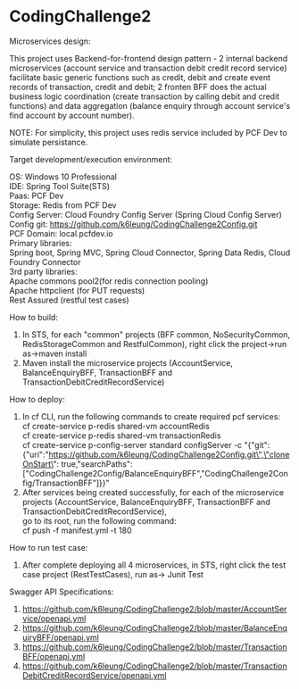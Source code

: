 # CodingChallenge2
Microservices design:

This project uses Backend-for-frontend design pattern - 2 internal backend microservices
(account service and transaction debit credit record service) facilitate basic generic functions such
as credit, debit and create event records of transaction, credit and debit; 2 fronten BFF does the
actual business logic coordination (create transaction by calling debit and credit functions) and data aggregation
(balance enquiry through account service's find account by account number).

NOTE:  For simplicity, this project uses redis service included by PCF Dev to simulate persistance.

Target development/execution environment:<br />

OS: Windows 10 Professional<br />
IDE: Spring Tool Suite(STS)<br />
Paas: PCF Dev<br />
Storage: Redis from PCF Dev<br />
Config Server: Cloud Foundry Config Server (Spring Cloud Config Server)<br />
Config git: https://github.com/k6leung/CodingChallenge2Config.git<br />
PCF Domain: local.pcfdev.io<br />
Primary libraries:<br />
Spring boot, Spring MVC, Spring Cloud Connector, Spring Data Redis, Cloud Foundry Connector<br />
3rd party libraries:<br />
Apache commons pool2(for redis connection pooling)<br />
Apache httpclient (for PUT requests)<br />
Rest Assured (restful test cases)<br />

How to build:
1. In STS, for each "common" projects (BFF common, NoSecurityCommon, RedisStorageCommon and RestfulCommon),
   right click the project->run as->maven install
2. Maven install the microservice projects (AccountService, BalanceEnquiryBFF, TransactionBFF and TransactionDebitCreditRecordService)

How to deploy:
1. In cf CLI, run the following commands to create required pcf services:<br />
   cf create-service p-redis shared-vm accountRedis<br />
   cf create-service p-redis shared-vm transactionRedis<br />
   cf create-service p-config-server standard configServer -c "{\"git\":{\"uri\":\"https://github.com/k6leung/CodingChallenge2Config.git\",\"cloneOnStart\": true,\"searchPaths\":[\"CodingChallenge2Config/BalanceEnquiryBFF\",\"CodingChallenge2Config/TransactionBFF\"]}}"<br />
2. After services being created successfully, for each of the microservice projects (AccountService, BalanceEnquiryBFF, TransactionBFF and TransactionDebitCreditRecordService),<br />
   go to its root, run the following command:<br />
   cf push -f manifest.yml -t 180
   
How to run test case:
1. After complete deploying all 4 microservices, in STS, right click the test case project (RestTestCases), run as-> Junit Test

Swagger API Specifications:
1. https://github.com/k6leung/CodingChallenge2/blob/master/AccountService/openapi.yml
2. https://github.com/k6leung/CodingChallenge2/blob/master/BalanceEnquiryBFF/openapi.yml
3. https://github.com/k6leung/CodingChallenge2/blob/master/TransactionBFF/openapi.yml
4. https://github.com/k6leung/CodingChallenge2/blob/master/TransactionDebitCreditRecordService/openapi.yml

